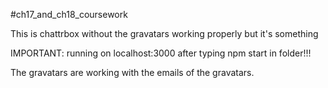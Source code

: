 
#ch17_and_ch18_coursework

This is chattrbox without the gravatars working properly but it's something

IMPORTANT: running on localhost:3000 after typing npm start in folder!!!

The gravatars are working with the emails of the gravatars. 
